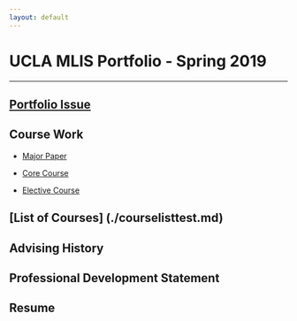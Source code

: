 ```yaml
---
layout: default
---
```


# UCLA MLIS Portfolio - Spring 2019
* * *

## [Portfolio Issue]()

## Course Work

* [Major Paper](./MajorIntro.md)

* [Core Course](./assets/CoreCourse.pdf)
     
* [Elective Course](./Elective.pdf)

## [List of Courses] (./courselisttest.md)

## Advising History

## Professional Development Statement

## Resume



